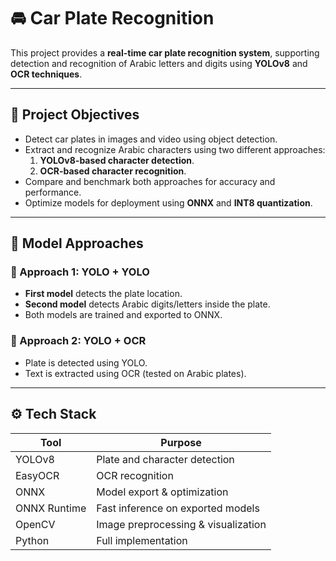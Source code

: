 # 🚘 Car Plate Recognition

This project provides a **real-time   car plate recognition system**, supporting detection and recognition of Arabic letters and digits using **YOLOv8** and **OCR techniques**.

---

## 🎯 Project Objectives

- Detect car plates in images and video using object detection.
- Extract and recognize Arabic characters using two different approaches:
  1. **YOLOv8-based character detection**.
  2. **OCR-based character recognition**.
- Compare and benchmark both approaches for accuracy and performance.
- Optimize models for deployment using **ONNX** and **INT8 quantization**.

---

## 🧠 Model Approaches

### 🔹 Approach 1: YOLO + YOLO
- **First model** detects the plate location.
- **Second model** detects Arabic digits/letters inside the plate.
- Both models are trained and exported to ONNX.

### 🔹 Approach 2: YOLO + OCR
- Plate is detected using YOLO.
- Text is extracted using OCR (tested on Arabic plates).

---

## ⚙️ Tech Stack

| Tool           | Purpose                              |
|----------------|--------------------------------------|
| YOLOv8         | Plate and character detection        |
| EasyOCR        |  OCR recognition       |
| ONNX           | Model export & optimization          |
| ONNX Runtime   | Fast inference on exported models    |
| OpenCV         | Image preprocessing & visualization  |
| Python         | Full implementation                  |

